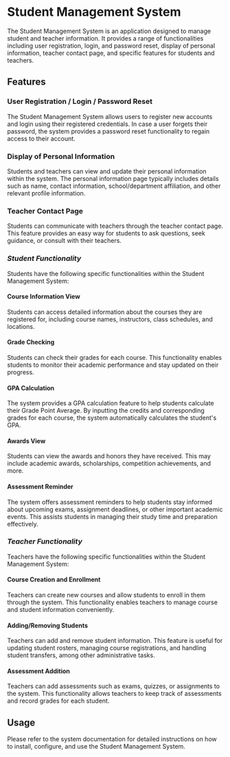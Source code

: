 # Student Management System

The Student Management System is an application designed to manage student and teacher information. It provides a range of functionalities including user registration, login, and password reset, display of personal information, teacher contact page, and specific features for students and teachers.

## Features

### User Registration / Login / Password Reset

The Student Management System allows users to register new accounts and login using their registered credentials. In case a user forgets their password, the system provides a password reset functionality to regain access to their account.

### Display of Personal Information

Students and teachers can view and update their personal information within the system. The personal information page typically includes details such as name, contact information, school/department affiliation, and other relevant profile information.

### Teacher Contact Page

Students can communicate with teachers through the teacher contact page. This feature provides an easy way for students to ask questions, seek guidance, or consult with their teachers.

### *Student Functionality*

Students have the following specific functionalities within the Student Management System:

#### Course Information View

Students can access detailed information about the courses they are registered for, including course names, instructors, class schedules, and locations.

#### Grade Checking

Students can check their grades for each course. This functionality enables students to monitor their academic performance and stay updated on their progress.

#### GPA Calculation

The system provides a GPA calculation feature to help students calculate their Grade Point Average. By inputting the credits and corresponding grades for each course, the system automatically calculates the student's GPA.

#### Awards View

Students can view the awards and honors they have received. This may include academic awards, scholarships, competition achievements, and more.

#### Assessment Reminder

The system offers assessment reminders to help students stay informed about upcoming exams, assignment deadlines, or other important academic events. This assists students in managing their study time and preparation effectively.

### *Teacher Functionality*

Teachers have the following specific functionalities within the Student Management System:

#### Course Creation and Enrollment

Teachers can create new courses and allow students to enroll in them through the system. This functionality enables teachers to manage course and student information conveniently.

#### Adding/Removing Students

Teachers can add and remove student information. This feature is useful for updating student rosters, managing course registrations, and handling student transfers, among other administrative tasks.

#### Assessment Addition

Teachers can add assessments such as exams, quizzes, or assignments to the system. This functionality allows teachers to keep track of assessments and record grades for each student.

## Usage

Please refer to the system documentation for detailed instructions on how to install, configure, and use the Student Management System.

